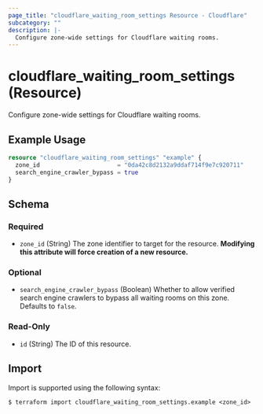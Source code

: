 ```yaml
---
page_title: "cloudflare_waiting_room_settings Resource - Cloudflare"
subcategory: ""
description: |-
  Configure zone-wide settings for Cloudflare waiting rooms.
---
```


# cloudflare_waiting_room_settings (Resource)

Configure zone-wide settings for Cloudflare waiting rooms.

## Example Usage

```terraform
resource "cloudflare_waiting_room_settings" "example" {
  zone_id                      = "0da42c8d2132a9ddaf714f9e7c920711"
  search_engine_crawler_bypass = true
}
```
<!-- schema generated by tfplugindocs -->
## Schema

### Required

- `zone_id` (String) The zone identifier to target for the resource. **Modifying this attribute will force creation of a new resource.**

### Optional

- `search_engine_crawler_bypass` (Boolean) Whether to allow verified search engine crawlers to bypass all waiting rooms on this zone. Defaults to `false`.

### Read-Only

- `id` (String) The ID of this resource.

## Import

Import is supported using the following syntax:

```shell
$ terraform import cloudflare_waiting_room_settings.example <zone_id>
```
